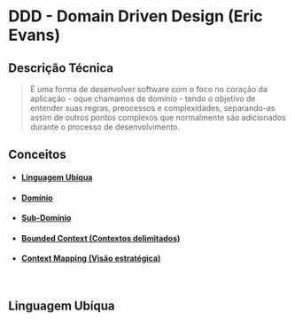 # DDD - Domain Driven Design (Eric Evans)

## Descrição Técnica 

> É uma forma de desenvolver software com o foco no coração da aplicação - oque chamamos de 
> domínio - tendo o objetivo de entender suas regras, preocessos e complexidades, 
> separando-as assim de outros pontos complexos que normalmente são adicionados durante 
> o processo de desenvolvimento.

## Conceitos 

- #### [Linguagem Ubíqua](#linguagem-ubiqua) 
- #### [Domínio](#linguagem-ubíqua)
- #### [Sub-Domínio](#linguagem-ubíqua)  
- #### [Bounded Context (Contextos delimitados)](#linguagem-ubíqua)  
- #### [Context Mapping (Visão estratégica)](#linguagem-ubíqua)

<br>

## Linguagem Ubíqua[](#linguagem-ubiqua)

